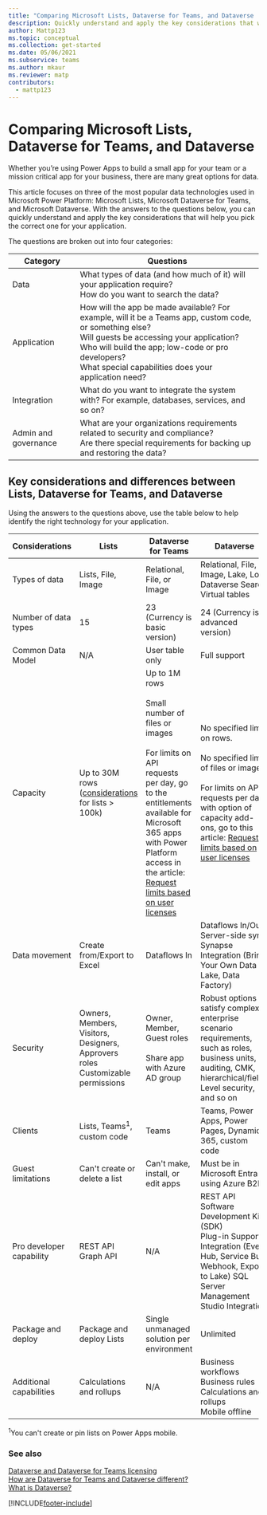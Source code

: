 ```yaml
---
title: "Comparing Microsoft Lists, Dataverse for Teams, and Dataverse | Microsoft Docs"
description: Quickly understand and apply the key considerations that will help you pick the correct data source for your app between one Microsoft Lists, Dataverse for Teams, and Dataverse.
author: Mattp123
ms.topic: conceptual
ms.collection: get-started
ms.date: 05/06/2021
ms.subservice: teams
ms.author: mkaur
ms.reviewer: matp
contributors:
  - mattp123
---
```

# Comparing Microsoft Lists, Dataverse for Teams, and Dataverse

Whether you’re using Power Apps to build a small app for your team or a mission critical app for your business, there are many great options for data. 

This article focuses on three of the most popular data technologies used in Microsoft Power Platform: Microsoft Lists, Microsoft Dataverse for Teams, and Microsoft Dataverse. With the answers to the questions below, you can quickly understand and apply the key considerations that will help you pick the correct one for your application.

The questions are broken out into four categories: 

|Category |Questions |
|----------|---------|
| Data |What types of data (and how much of it) will your application require?<br/>How do you want to search the data? |
|Application | How will the app be made available? For example, will it be a Teams app, custom code, or something else?<br/>Will guests be accessing your application?<br/>Who will build the app; low-code or pro developers?<br/>What special capabilities does your application need? |
|Integration |What do you want to integrate the system with? For example, databases, services, and so on? |
|Admin and governance | What are your organizations requirements related to security and compliance?<br/>Are there special requirements for backing up and restoring the data? |

## Key considerations and differences between Lists, Dataverse for Teams, and Dataverse

Using the answers to the questions above, use the table below to help identify the right technology for your application.

|Considerations  |Lists  |Dataverse for Teams  |Dataverse  |
|- |- |- |- |
|Types of data  |Lists, File, Image  |Relational, File, or Image  |Relational, File, Image, Lake, Log, Dataverse Search<br/>Virtual tables  |
|Number of data types  |15  |23 (Currency is basic version)  |24 (Currency is advanced version)  |
|Common Data Model  |N/A  |User table only  |Full support  |
|Capacity  |Up to 30M rows<br/>([considerations](/office365/servicedescriptions/sharepoint-online-service-description/sharepoint-online-limits) for lists > 100k)  |Up to 1M rows<br/><br/>Small number of files or images<br/><br/>For limits on API requests per day, go to the entitlements available for Microsoft 365 apps with Power Platform access in the article: [Request limits based on user licenses](/power-platform/admin/api-request-limits-allocations#request-limits-based-on-user-licenses)  | No specified limit on rows. <br/><br/>No specified limit of files or images.<br/><br/> For limits on API requests per day, with option of capacity add-ons, go to this article: [Request limits based on user licenses](/power-platform/admin/api-request-limits-allocations#request-limits-based-on-user-licenses)  |
| Data movement  |Create from/Export to Excel  |Dataflows In  |Dataflows In/Out<br/>Server-side sync<br/>Synapse Integration (Bring Your Own Data Lake, Data Factory)  |
|Security  |Owners, Members, Visitors, Designers, Approvers roles Customizable permissions  |Owner, Member, Guest roles<br/><br/> Share app with Azure AD group  |Robust options to satisfy complex enterprise scenario requirements, such as roles, business units, auditing, CMK, hierarchical/field-Level security, and so on  |
|Clients  |Lists, Teams<sup>1</sup>, custom code   |Teams  |Teams, Power Apps, Power Pages, Dynamics 365, custom code |
|Guest limitations  |Can't create or delete a list  |Can't make, install, or edit apps  |Must be in Microsoft Entra using Azure B2B  |
|Pro developer capability  |REST API<br/>Graph API  | N/A  |REST API<br/>Software Development Kit (SDK)<br/> Plug-in Support <br/>Integration (Event Hub, Service Bus, Webhook, Export to Lake) SQL Server Management Studio Integration  |
|Package and deploy  |Package and deploy Lists  |Single unmanaged solution per environment  |Unlimited  |
|Additional capabilities  |Calculations and rollups  | N/A  |Business workflows<br/>Business rules<br/>Calculations and rollups<br/>Mobile offline  |

<sup>1</sup>You can't create or pin lists on Power Apps mobile.

### See also
[Dataverse and Dataverse for Teams licensing](/power-platform/admin/powerapps-flow-licensing-faq#dataverse) <br />
[How are Dataverse for Teams and Dataverse different?](data-platform-compare.md) <br />
[What is Dataverse?](/powerapps/maker/data-platform/data-platform-intro)


[!INCLUDE[footer-include](../includes/footer-banner.md)]
